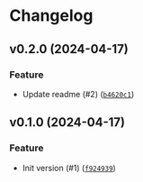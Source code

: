 # Changelog

## v0.2.0 (2024-04-17)

### Feature

- Update readme (#2) ([`b4620c1`](https://github.com/bdraco/aiohttp-isal/commit/b4620c1e475fb43ef5faaaf91c26dc50d119411b))

## v0.1.0 (2024-04-17)

### Feature

- Init version (#1) ([`f924939`](https://github.com/bdraco/aiohttp-isal/commit/f924939e220f71bba201e1fcd39b1fc3474b21e2))
